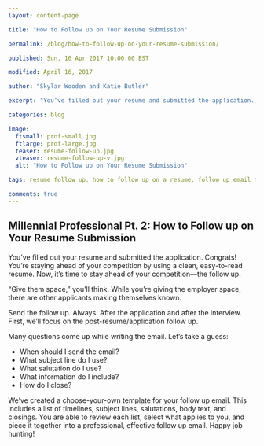 ```yaml
---
layout: content-page

title: "How to Follow up on Your Resume Submission"

permalink: /blog/how-to-follow-up-on-your-resume-submission/

published: Sun, 16 Apr 2017 10:00:00 EST

modified: April 16, 2017

author: "Skylar Wooden and Katie Butler"

excerpt: "You’ve filled out your resume and submitted the application. Congrats! You’re staying ahead of your competition by using a clean, easy-to-read resume. Now, it’s time to stay ahead of your competition—the follow up."

categories: blog

image:
  ftsmall: prof-small.jpg
  ftlarge: prof-large.jpg
  teaser: resume-follow-up.jpg
  vteaser: resume-follow-up-v.jpg
  alt: "How to Follow up on Your Resume Submission"

tags: resume follow up, how to follow up on a resume, follow up email template, when to follow up

comments: true
---
```


## Millennial Professional Pt. 2: How to Follow up on Your Resume Submission

You’ve filled out your resume and submitted the application. Congrats! You’re staying ahead of your competition by using a clean, easy-to-read resume. Now, it’s time to stay ahead of your competition—the follow up. 

“Give them space,” you’ll think. While you’re giving the employer space, there are other applicants making themselves known. 

Send the follow up. Always. After the application and after the interview. First, we’ll focus on the post-resume/application follow up. 

Many questions come up while writing the email. Let’s take a guess: 

<ul>
	<li>When should I send the email?</li>
	<li>What subject line do I use?</li>
	<li>What salutation do I use?</li>
	<li>What information do I include?</li> 
	<li>How do I close?</li>
</ul>

We’ve created a choose-your-own template for your follow up email. This includes a list of timelines, subject lines, salutations, body text, and closings. You are able to review each list, select what applies to you, and piece it together into a professional, effective follow up email. Happy job hunting! 
